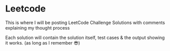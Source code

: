 # Leetcode

This is where I will be posting LeetCode Challenge Solutions with comments explaining my thought process

Each solution will contain the solution itself, test cases & the output showing it works. (as long as I remember :sunglasses:)
